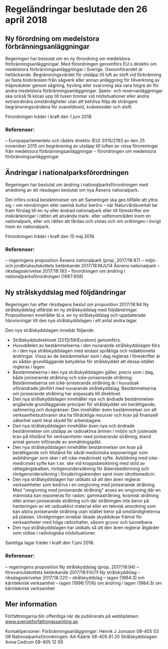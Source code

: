 # Regeländringar beslutade den 26 april 2018

## Ny förordning om medelstora förbränningsanläggningar

Regeringen har beslutat om en ny förordning om medelstora förbränningsanläggningar. Med förordningen genomförs EU:s direktiv om medelstora förbränningsanläggningar i Sverige. Genomförandet är heltäckande. Begränsningsvärdet för utsläpp till luft av stoft vid förbränning av fasta biobränslen från sågverk eller annan anläggning för tillverkning av träprodukter genom sågning, hyvling eller svarvning ska vara högre än för andra medelstora förbränningsanläggningar. Spets\- och reservanläggningar ska också få köras upp till tusen timmar vid nödsituationer eller andra extraordinära omständigheter utan att behöva följa de strängare begränsningsvärdena för svaveldioxid, kväveoxider och stoft.

Förordningen träder i kraft den 1 juni 2018\.

### Referenser:

– Europaparlamentets och rådets direktiv (EU) 2015/2193 av den 25 november 2015 om begränsning av utsläpp till luften av vissa föroreningar från medelstora förbränningsanläggningar
– förordningen om medelstora förbränningsanläggningar

## Ändringar i nationalparksförordningen

Regeringen har beslutat om ändring i nationalparksförordningen med anledning av att riksdagen beslutat om nya Åsnens nationalpark.

Det införs också bestämmelser om att Sametinget ska ges tillfälle att yttra sig – om rennäringen eller samisk kultur berörs – när Naturvårdsverket tar fram förslag till en ny eller ändrad nationalpark eller till föreskrifter om inskränkningar i rätten att använda mark\- eller vattenområden inom en nationalpark, eller om rätten att färdas och vistas och om ordningen i övrigt inom en nationalpark.

Förordningen träder i kraft den 15 maj 2018\.

### Referenser:

– regeringens proposition Åsnens nationalpark (prop. 2017/18:87\)
– miljö\- och jordbruksutskottets betänkande 2017/18:MJU14 Åsnens nationalpark
– riksdagsskrivelse 2017/18:183
– förordningen om ändring i nationalparksförordningen (1987:938\)

## Ny strålskyddslag med följdändringar

Regeringen har efter riksdagens beslut om proposition 2017/18:94 Ny strålskyddslag utfärdat en ny strålskyddslag med följdändringar. Propositionen innehåller bl.a. en ny strålskyddslag och uppdaterade hänvisningar till den nya strålskyddslagen i ett antal andra lagar.

Den nya strålskyddslagen innebär följande:

* Strålskyddsdirektivet (2013/59/Euratom) genomförs.
* Huvuddelen av bestämmelserna i den nuvarande strålskyddslagen förs in i den nya strålskyddslagen med endast språkliga och redaktionella ändringar. Vissa av de bestämmelser som i dag regleras i föreskrifter är av sådan grundläggande betydelse för strålskyddet att dessa istället regleras i lagen.
* Bestämmelserna i den nya strålskyddslagen gäller, precis som i dag, både joniserande strålning och icke\-joniserande strålning. Bestämmelserna om icke\-joniserande strålning är i huvudsak oförändrade jämfört med nuvarande strålskyddslag. Bestämmelserna om joniserande strålning har anpassats till direktivet.
* Den nya strålskyddslagen innehåller nya och ändrade bestämmelser angående grundläggande principer för strålskyddet om berättigande, optimering och dosgränser. Den innehåller även bestämmelser om att verksamhetsutövaren ska ha tillräckliga resurser och krav på finansiell säkerhet samt ökat skydd för arbetstagare.
* Den nya strålskyddslagen innehåller även nya och ändrade bestämmelser om utsläpp av radioaktiva ämnen i miljön och justerade krav på tillstånd för verksamheter med joniserande strålning, bland annat genom införande av anmälningsplikt.
* Den nya strålskyddslagen innehåller bestämmelser om krav på berättigande och tillstånd för såväl medicinska exponeringar som avbildningar som sker i ett icke\-medicinskt syfte. Avbildning med icke\-medicinskt syfte kan t.ex. ske vid kroppsbesiktning med stöd av rättegångsbalken, röntgenundersökning för åldersbedömning och röntgenundersökning i försäkringsärenden samt inom idrottsmedicin.
* Den nya strålskyddslagen har utökats så att den även reglerar verksamheter som bedrivs i en omgivning med joniserande strålning. Med "omgivning med joniserande strålning" avses en omgivning där en människa kan exponeras för radon, gammastrålning, kosmisk strålning eller annan joniserande strålning och där strålningen inte beror på hanteringen av ett radioaktivt material eller en teknisk anordning som kan alstra joniserande strålning utan istället beror på omständigheterna på platsen. Utvidgningen innebär ökade skyddskrav främst för verksamheter med höga radonhalter, såsom gruvor och tunnelbana.
* Den nya strålskyddslagen har utökats så att den även reglerar åtgärder som vidtas i radiologiska nödsituationer.

Samtliga lagar träder i kraft den 1 juni 2018\.

### Referenser:

– regeringens proposition Ny strålskyddslag (prop. 2017/18:94\)
– försvarsutskottets betänkande 2017/18:FöU11 Ny strålskyddslag
– riksdagsskrivelse 2017/18:220
– strålskyddslag
– lagen (1984:3\) om kärnteknisk verksamhet
– lagen (1998:1706\) om ändring i lagen (1984:3\) om kärnteknisk verksamhet

## Mer information

Författningarna blir offentliga när de publicerats på webbplatsen www.svenskforfattningssamling.se.

Kontaktpersoner:
Förbränningsanläggningar: Henrik J Jonsson 08\-405 53 08
Nationalparksförordningen: Aili Käärik 08\-405 81 20
Strålskyddslagen: Anna Cedrum 08\-405 12 09
